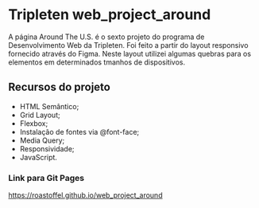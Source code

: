 # Tripleten web_project_around

A página Around The U.S. é o sexto projeto do programa de Desenvolvimento Web da Tripleten. Foi feito a partir do layout responsivo fornecido através do Figma.
Neste layout utilizei algumas quebras para os elementos em determinados tmanhos de dispositivos.

## Recursos do projeto

- HTML Semântico;
- Grid Layout;
- Flexbox;
- Instalação de fontes via @font-face;
- Media Query;
- Responsividade;
- JavaScript.

### Link para Git Pages

https://roastoffel.github.io/web_project_around
